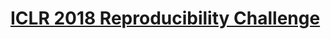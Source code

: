 # [ICLR 2018 Reproducibility Challenge](http://www.cs.mcgill.ca/~jpineau/ICLR2018-ReproducibilityChallenge.html)

